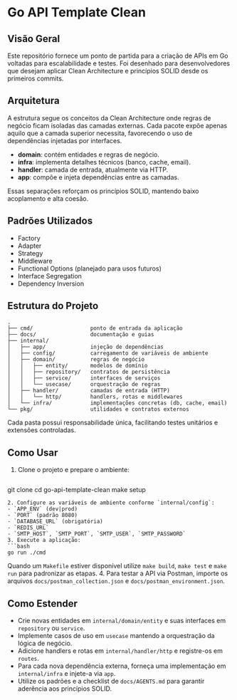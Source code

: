 # Go API Template Clean

## Visão Geral
Este repositório fornece um ponto de partida para a criação de APIs em Go voltadas para escalabilidade e testes. Foi desenhado para desenvolvedores que desejam aplicar Clean Architecture e princípios SOLID desde os primeiros commits.

## Arquitetura
A estrutura segue os conceitos da Clean Architecture onde regras de negócio ficam isoladas das camadas externas. Cada pacote expõe apenas aquilo que a camada superior necessita, favorecendo o uso de dependências injetadas por interfaces.

- **domain**: contém entidades e regras de negócio.
- **infra**: implementa detalhes técnicos (banco, cache, email).
- **handler**: camada de entrada, atualmente via HTTP.
- **app**: compõe e injeta dependências entre as camadas.

Essas separações reforçam os princípios SOLID, mantendo baixo acoplamento e alta coesão.

## Padrões Utilizados
- Factory
- Adapter
- Strategy
- Middleware
- Functional Options (planejado para usos futuros)
- Interface Segregation
- Dependency Inversion

## Estrutura do Projeto
```text
.
├── cmd/                  ponto de entrada da aplicação
├── docs/                 documentação e guias
├── internal/
│   ├── app/              injeção de dependências
│   ├── config/           carregamento de variáveis de ambiente
│   ├── domain/           regras de negócio
│   │   ├── entity/       modelos de domínio
│   │   ├── repository/   contratos de persistência
│   │   ├── service/      interfaces de serviços
│   │   └── usecase/      orquestração de regras
│   ├── handler/          camadas de entrada (HTTP)
│   │   └── http/         handlers, rotas e middlewares
│   └── infra/            implementações concretas (db, cache, email)
└── pkg/                  utilidades e contratos externos
```
Cada pasta possui responsabilidade única, facilitando testes unitários e extensões controladas.

## Como Usar
1. Clone o projeto e prepare o ambiente:
   ```bash
git clone <repo-url>
cd go-api-template-clean
make setup
   ```
2. Configure as variáveis de ambiente conforme `internal/config`:
   - `APP_ENV` (dev|prod)
   - `PORT` (padrão 8080)
   - `DATABASE_URL` (obrigatória)
   - `REDIS_URL`
   - `SMTP_HOST`, `SMTP_PORT`, `SMTP_USER`, `SMTP_PASSWORD`
3. Execute a aplicação:
   ```bash
go run ./cmd
   ```
   Quando um `Makefile` estiver disponível utilize `make build`, `make test` e `make run` para padronizar as etapas.
4. Para testar a API via Postman, importe os arquivos `docs/postman_collection.json` e `docs/postman_environment.json`.

## Como Estender
- Crie novas entidades em `internal/domain/entity` e suas interfaces em `repository` ou `service`.
- Implemente casos de uso em `usecase` mantendo a orquestração da lógica de negócio.
- Adicione handlers e rotas em `internal/handler/http` e registre-os em `routes`.
- Para cada nova dependência externa, forneça uma implementação em `internal/infra` e injete-a via `app`.
- Utilize os padrões e a checklist de `docs/AGENTS.md` para garantir aderência aos princípios SOLID.
